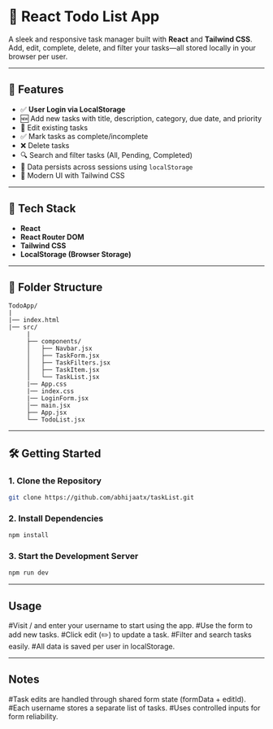 # 📝 React Todo List App

A sleek and responsive task manager built with **React** and **Tailwind CSS**. Add, edit, complete, delete, and filter your tasks—all stored locally in your browser per user.

---

## 🚀 Features

- ✅ **User Login via LocalStorage**
- 🆕 Add new tasks with title, description, category, due date, and priority
- 📝 Edit existing tasks
- ✅ Mark tasks as complete/incomplete
- ❌ Delete tasks
- 🔍 Search and filter tasks (All, Pending, Completed)
- 💾 Data persists across sessions using `localStorage`
- 🌈 Modern UI with Tailwind CSS

---

## 🔧 Tech Stack

- **React**
- **React Router DOM**
- **Tailwind CSS**
- **LocalStorage (Browser Storage)**

---

## 📁 Folder Structure

```
TodoApp/
|
|── index.html
|── src/
     |
     ├── components/
     │   ├── Navbar.jsx
     │   ├── TaskForm.jsx
     │   ├── TaskFilters.jsx
     │   ├── TaskItem.jsx
     │   └── TaskList.jsx
     |── App.css
     |── index.css
     |── LoginForm.jsx
     │── main.jsx  
     ├── App.jsx
     └── TodoList.jsx
```

---


## 🛠️ Getting Started

### 1. Clone the Repository

```bash
git clone https://github.com/abhijaatx/taskList.git
```

### 2. Install Dependencies
```bash
npm install
```

### 3. Start the Development Server
```bash
npm run dev
```

---

## Usage

#Visit / and enter your username to start using the app.
#Use the form to add new tasks.
#Click edit (✏️) to update a task.
#Filter and search tasks easily.
#All data is saved per user in localStorage.


---


## Notes

#Task edits are handled through shared form state (formData + editId).
#Each username stores a separate list of tasks.
#Uses controlled inputs for form reliability.





